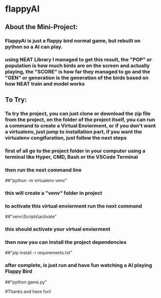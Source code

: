 # flappyAI


## About the Mini-Project:
### FlappyAi is just a flappy bird normal game, but rebuilt on python so a AI can play.
### using NEAT Library I managed to get this result, the "POP" or population is how much birds are on the screen and actually playing, the "SCORE" is how far they managed to go and the "GEN" or generation is the generation of the birds based on how NEAT train and model works


## To Try:
### To try the project, you can just clone or download the zip file from the project, on the folder of the project itself, you can run a command to create a Virtual Enviorment, or if you don't want a virtualenv, just jump to installation part, if you want the virtualenv congifuration, just follow the next steps

### first of all go to the project folder in your computer using a terminal like Hyper, CMD, Bash or the VSCode Terminal
### then run the next command line

##"python -m virtualenv venv"

### this will create a "venv" folder in project
### to activate this virtual enviorment run the next command

##"venv\Scripts\activate"

### this should activate your virtual enviorment
### then now you can install the project dependencies

##"pip install -r requirements.txt"

### after complete, is just run and have fun watching a AI playing Flappy Bird

##"python game.py"


#Thanks and have fun!
